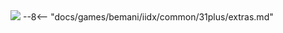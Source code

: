 <img class="header-logo" src="/img/bemani/iidx/30_resident/logo.webp">
--8<-- "docs/games/bemani/iidx/common/31plus/extras.md"